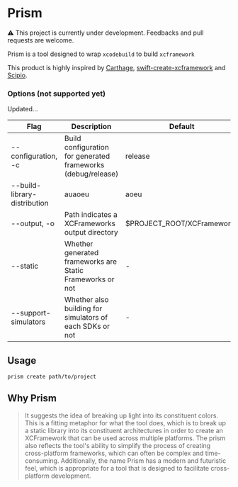 # Prism

⚠️ This project is currently under development. Feedbacks and pull requests are welcome.

Prism is a tool designed to wrap `xcodebuild` to build `xcframework`

This product is highly inspired by [Carthage](https://github.com/Carthage/Carthage), [swift-create-xcframework](https://github.com/unsignedapps/swift-create-xcframework) and [Scipio](https://github.com/giginet/Scipio).

### Options (not supported yet)

Updated...

|Flag|Description|Default|
|---------|------------|-----------|
|-\-configuration, -c|Build configuration for generated frameworks (debug/release)|release|
|-\-build-library-distribution|auaoeu|aoeu|
|-\-output, -o|Path indicates a XCFrameworks output directory|$PROJECT_ROOT/XCFrameworks|
|-\-static|Whether generated frameworks are Static Frameworks or not|-|
|-\-support-simulators|Whether also building for simulators of each SDKs or not|-|

## Usage

`prism create path/to/project`

## Why Prism

> It suggests the idea of breaking up light into its constituent colors. This is a fitting metaphor for what the tool does, which is to break up a static library into its constituent architectures in order to create an XCFramework that can be used across multiple platforms. The prism also reflects the tool's ability to simplify the process of creating cross-platform frameworks, which can often be complex and time-consuming. Additionally, the name Prism has a modern and futuristic feel, which is appropriate for a tool that is designed to facilitate cross-platform development.
